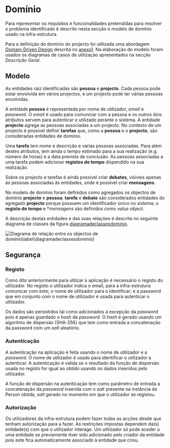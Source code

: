 Domínio
=

Para representar os requisitos e funcionalidades pretendidas para resolver o problema identificado é descrito nesta secção o modelo de domínio usado na infra-estrutura.

Para a definição do domínio do projecto foi utilizada uma abordagem [Domain-Driven Design](#ddd) descrita no [anexo1](#). Na elaboração do modelo foram usados os diagramas de casos de utilização apresentados na secção *Descrição Geral*.

Modelo
-

As entidades raiz identificadas são **pessoa** e **projecto**. Cada pessoa pode estar envolvida em vários projectos, e um projecto pode ter várias pessoas envolvidas. 

A entidade **pessoa** é representada por nome de utilizador, *email* e *password*.
O *email* é usado para comunicar com a pessoa e os outros dois atributos servem para autenticar o utilizado perante o sistema. A entidade **projecto** agrega as pessoas associadas a um projecto. No contexto de um projecto é possível definir **tarefas** que, como a **pessoa** e o **projecto**, são consideradas entidades de domínio.

Uma **tarefa** tem nome e descrição e várias pessoas associadas. Para além destes atributos, tem ainda o tempo estimado para a sua realização (e.g. número de horas) e a data prevista de conclusão. As pessoas associadas a uma tarefa podem adicionar **registos de tempo** dispendido na sua realização.

Sobre os projecto e tarefas é ainda possível criar **debates**, vísiveis apenas ás pessoas associadas ás entidades, onde é possível criar **mensagens**.

No modelo de domínio foram definidos como agregados os objectos de domínio **projecto** e **pessoa**; **tarefa** e **debate** são considerados entidades do agregado **projecto** porque possuem um identificador único no sistema; o **registo de tempo** e **mensagens* são definidos como *value object*. 

A descrição destas entidades e das suas relações é descrita no seguinte diagrama de classes da figura [diagramadeclassesdominio](#).

![Diagrama de relação entre os objectos de domínio\label{diagramadeclassesdominio}](http://www.lucidchart.com/publicSegments/view/4fd89208-da90-4b53-8506-66290a443549/image.png)

Segurança
-

### Registo 

Como dito anteriormente para utilizar a aplicação é necessário o registo do utilizador. No registo o utilizador indica o email, para a infra-estrutura comunicar com este; o nome de utilizador para o identificar; e a password que em conjunto com o nome de utilizador é usada para autenticar o utilizador.

Os dados são persistidos tal como adicionados à excepção da *password* pois é apenas guardado o *hash* da *password*. 
O *hash* é gerado usando um algoritmo de dispersão (SHA-256) que tem como entrada a concatenação da password com um *salt* aleatório.

### Autenticação

A autenticação na aplicação é feita usando o nome de utilizador e a *password*. O nome de utilizador é usado para identificar o utilizador a autenticar. A autenticação é valida se o resultado da função de dispersão usada no registo for igual ao obtido usando os dados inseridos pelo utilizador.

A função de dispersão na autenticação tem como parâmetro de entrada a concatenação da *password* inserida com o *salt* presente na instância de Person obtida, *salt* gerado no momento em que o utilizador se registou.

### Autorização

Os utilizadores da infra-estrutura podem fazer todas as acções desde que tenham autorização para a fazer. As restrições impostas dependem da(s) entidade(s) com que o utilizador interage. Um utilizador só pode aceder a uma entidade se previamente tiver sido adicionado pelo criador da entidade pois este fica automaticamente associado à entidade que criou.
